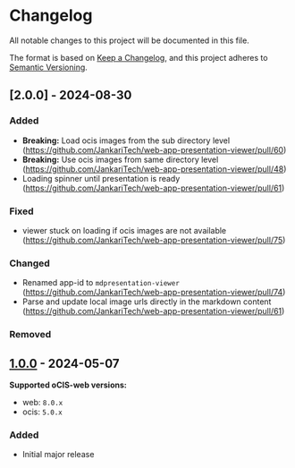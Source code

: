 # Changelog

All notable changes to this project will be documented in this file.

The format is based on [Keep a Changelog](https://keepachangelog.com/en/1.1.0/),
and this project adheres to [Semantic Versioning](https://semver.org/spec/v2.0.0.html).

## [2.0.0] - 2024-08-30

### Added

- **Breaking:** Load ocis images from the sub directory level (https://github.com/JankariTech/web-app-presentation-viewer/pull/60)
- **Breaking:** Use ocis images from same directory level (https://github.com/JankariTech/web-app-presentation-viewer/pull/48)
- Loading spinner until presentation is ready (https://github.com/JankariTech/web-app-presentation-viewer/pull/61)

### Fixed

- viewer stuck on loading if ocis images are not available (https://github.com/JankariTech/web-app-presentation-viewer/pull/75)

### Changed

- Renamed app-id to `mdpresentation-viewer` (https://github.com/JankariTech/web-app-presentation-viewer/pull/74)
- Parse and update local image urls directly in the markdown content (https://github.com/JankariTech/web-app-presentation-viewer/pull/61)

### Removed

## [1.0.0] - 2024-05-07

[1.0.0]: https://github.com/JankariTech/web-app-presentation-viewer/releases/tag/v1.0.0

**Supported oCIS-web versions:**

- web: `8.0.x`
- ocis: `5.0.x`

### Added

- Initial major release
